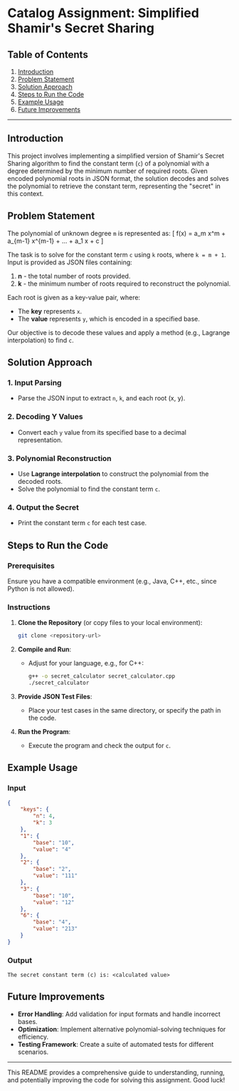 
# Catalog Assignment: Simplified Shamir's Secret Sharing

## Table of Contents
1. [Introduction](#introduction)
2. [Problem Statement](#problem-statement)
3. [Solution Approach](#solution-approach)
4. [Steps to Run the Code](#steps-to-run-the-code)
5. [Example Usage](#example-usage)
6. [Future Improvements](#future-improvements)

---

## Introduction

This project involves implementing a simplified version of Shamir's Secret Sharing algorithm to find the constant term (`c`) of a polynomial with a degree determined by the minimum number of required roots. Given encoded polynomial roots in JSON format, the solution decodes and solves the polynomial to retrieve the constant term, representing the "secret" in this context.

## Problem Statement

The polynomial of unknown degree `m` is represented as:
\[ f(x) = a_m x^m + a_{m-1} x^{m-1} + ... + a_1 x + c \]

The task is to solve for the constant term `c` using `k` roots, where `k = m + 1`. Input is provided as JSON files containing:
1. **n** - the total number of roots provided.
2. **k** - the minimum number of roots required to reconstruct the polynomial.

Each root is given as a key-value pair, where:
- The **key** represents `x`.
- The **value** represents `y`, which is encoded in a specified base.

Our objective is to decode these values and apply a method (e.g., Lagrange interpolation) to find `c`.

## Solution Approach

### 1. Input Parsing
   - Parse the JSON input to extract `n`, `k`, and each root (x, y).
   
### 2. Decoding Y Values
   - Convert each `y` value from its specified base to a decimal representation.

### 3. Polynomial Reconstruction
   - Use **Lagrange interpolation** to construct the polynomial from the decoded roots.
   - Solve the polynomial to find the constant term `c`.

### 4. Output the Secret
   - Print the constant term `c` for each test case.

## Steps to Run the Code

### Prerequisites
Ensure you have a compatible environment (e.g., Java, C++, etc., since Python is not allowed).

### Instructions
1. **Clone the Repository** (or copy files to your local environment):
   ```bash
   git clone <repository-url>
   ```
2. **Compile and Run**:
   - Adjust for your language, e.g., for C++:
     ```bash
     g++ -o secret_calculator secret_calculator.cpp
     ./secret_calculator
     ```

3. **Provide JSON Test Files**:
   - Place your test cases in the same directory, or specify the path in the code.

4. **Run the Program**:
   - Execute the program and check the output for `c`.

## Example Usage

### Input
```json
{
    "keys": {
        "n": 4,
        "k": 3
    },
    "1": {
        "base": "10",
        "value": "4"
    },
    "2": {
        "base": "2",
        "value": "111"
    },
    "3": {
        "base": "10",
        "value": "12"
    },
    "6": {
        "base": "4",
        "value": "213"
    }
}
```

### Output
```
The secret constant term (c) is: <calculated value>
```

## Future Improvements

- **Error Handling**: Add validation for input formats and handle incorrect bases.
- **Optimization**: Implement alternative polynomial-solving techniques for efficiency.
- **Testing Framework**: Create a suite of automated tests for different scenarios.

---

This README provides a comprehensive guide to understanding, running, and potentially improving the code for solving this assignment. Good luck!
